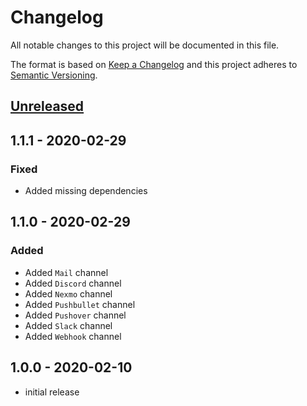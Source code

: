 # Changelog

All notable changes to this project will be documented in this file.

The format is based on [Keep a Changelog](http://keepachangelog.com/en/1.0.0/)
and this project adheres to [Semantic Versioning](http://semver.org/spec/v2.0.0.html).

## [Unreleased]

## 1.1.1 - 2020-02-29

### Fixed

- Added missing dependencies

## 1.1.0 - 2020-02-29

### Added

- Added `Mail` channel
- Added `Discord` channel
- Added `Nexmo` channel
- Added `Pushbullet` channel
- Added `Pushover` channel
- Added `Slack` channel
- Added `Webhook` channel

## 1.0.0 - 2020-02-10

- initial release

[Unreleased]: https://github.com/konceiver/laravel-notification-methods/compare/master...develop
